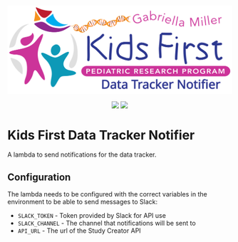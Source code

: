 <p align="center">
  <img src="docs/data_tracker_notifier.svg" alt="data tracker notifier logo" width="660px">
</p>
<p align="center">
  <a href="https://github.com/kids-first/kf-lambda-data-tracker-notifier/blob/master/LICENSE"><img src="https://img.shields.io/github/license/kids-first/kf-lambda-data-tracker-notifier.svg?style=for-the-badge"></a>
  <a href="https://kids-first.github.io/kf-api-study-creator/"><img src="https://img.shields.io/readthedocs/pip.svg?style=for-the-badge"></a>
</p>

# Kids First Data Tracker Notifier

A lambda to send notifications for the data tracker.

## Configuration

The lambda needs to be configured with the correct variables in the environment
to be able to send messages to Slack:

- `SLACK_TOKEN` - Token provided by Slack for API use
- `SLACK_CHANNEL` - The channel that notifications will be sent to
- `API_URL` - The url of the Study Creator API
